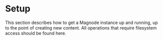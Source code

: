 # Setup

This section describes how to get a Magnode instance up and running, up to the point of creating new content. All operations that require filesystem access should be found here.
